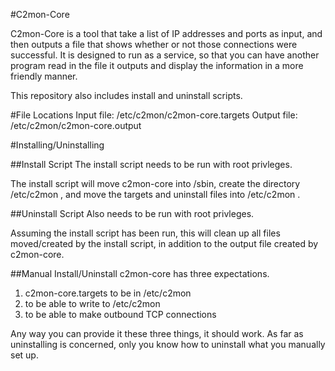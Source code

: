 #C2mon-Core

C2mon-Core is a tool that take a list of IP addresses and ports as input, and
then outputs a file that shows whether or not those connections were 
successful. It is designed to run as a service, so that you can have another
program read in the file it outputs and display the information in a more 
friendly manner.

This repository also includes install and uninstall scripts.

#File Locations
Input file: /etc/c2mon/c2mon-core.targets
Output file: /etc/c2mon/c2mon-core.output

#Installing/Uninstalling

##Install Script
The install script needs to be run with root privleges.

The install script will move c2mon-core into /sbin, create the directory
/etc/c2mon , and move the targets and uninstall files into /etc/c2mon .

##Uninstall Script
Also needs to be run with root privleges.

Assuming the install script has been run, this will clean up all files
moved/created by the install script, in addition to the output file created
by c2mon-core.

##Manual Install/Uninstall
c2mon-core has three expectations.

1) c2mon-core.targets to be in /etc/c2mon
2) to be able to write to /etc/c2mon
3) to be able to make outbound TCP connections

Any way you can provide it these three things, it should work. As far as
uninstalling is concerned, only you know how to uninstall what you manually
set up.
